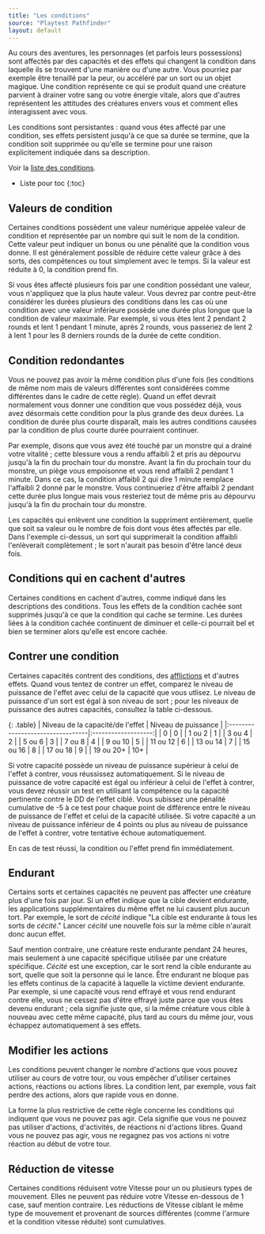 ```yaml
---
title: "Les conditions"
source: "Playtest Pathfinder"
layout: default
---
```


Au cours des aventures, les personnages (et parfois leurs possessions) sont affectés par des capacités et des effets qui changent la condition dans laquelle ils se trouvent d'une manière ou d'une autre. Vous pourriez par exemple être tenaillé par la peur, ou accéléré par un sort ou un objet magique. Une condition représente ce qui se produit quand une créature parvient à drainer votre sang ou votre énergie vitale, alors que d'autres représentent les attitudes des créatures envers vous et comment elles interagissent avec vous.

Les conditions sont persistantes : quand vous êtes affecté par une condition, ses effets persistent jusqu'à ce que sa durée se termine, que la condition soit supprimée ou qu'elle se termine pour une raison explicitement indiquée dans sa description.

Voir la [liste des conditions](liste-des-conditions.html).

* Liste pour toc
{:toc}

## Valeurs de condition

Certaines conditions possèdent une valeur numérique appelée valeur de condition et représentée par un nombre qui suit le nom de la condition. Cette valeur peut indiquer un bonus ou une pénalité que la condition vous donne. Il est généralement possible de réduire cette valeur grâce à des sorts, des compétences ou tout simplement avec le temps. Si la valeur est réduite à 0, la condition prend fin.

Si vous êtes affecté plusieurs fois par une condition possédant une valeur, vous n'appliquez que la plus haute valeur. Vous devrez par contre peut-être considérer les durées plusieurs des conditions dans les cas où une condition avec une valeur inférieure possède une durée plus longue que la condition de valeur maximale. Par exemple, si vous êtes lent 2 pendant 2 rounds et lent 1 pendant 1 minute, après 2 rounds, vous passeriez de lent 2 à lent 1 pour les 8 derniers rounds de la durée de cette condition.

## Condition redondantes

Vous ne pouvez pas avoir la même condition plus d'une fois (les conditions de même nom mais de valeurs différentes sont considérées comme différentes dans le cadre de cette règle). Quand un effet devrait normalement vous donner une condition que vous possédez déjà, vous avez désormais cette condition pour la plus grande des deux durées. La condition de durée plus courte disparaît, mais les autres conditions causées par la condition de plus courte durée pourraient continuer.

Par exemple, disons que vous avez été touché par un monstre qui a drainé votre vitalité ; cette blessure vous a rendu affaibli 2 et pris au dépourvu jusqu'à la fin du prochain tour du monstre. Avant la fin du prochain tour du monstre, un piège vous empoisonne et vous rend affaibli 2 pendant 1 minute. Dans ce cas, la condition affaibli 2 qui dire 1 minute remplace l'affaibli 2 donné par le monstre. Vous continueriez d'être affaibli 2 pendant cette durée plus longue mais vous resteriez tout de même pris au dépourvu jusqu'à la fin du prochain tour du monstre.

Les capacités qui enlèvent une condition la suppriment entièrement, quelle que soit sa valeur ou le nombre de fois dont vous êtes affectés par elle. Dans l'exemple ci-dessus, un sort qui supprimerait la condition affaibli l'enlèverait complètement ; le sort n'aurait pas besoin d'être lancé deux fois.

## Conditions qui en cachent d'autres

Certaines conditions en cachent d'autres, comme indiqué dans les descriptions des conditions. Tous les effets de la condition cachée sont supprimés jusqu'à ce que la condition qui cache se termine. Les durées liées à la condition cachée continuent de diminuer et celle-ci pourrait bel et bien se terminer alors qu'elle est encore cachée.

## Contrer une condition

Certaines capacités contrent des conditions, des [afflictions](#afflictions) et d'autres effets. Quand vous tentez de contrer un effet, comparez le niveau de puissance de l'effet avec celui de la capacité que vous utlisez. Le niveau de puissance d'un sort est égal à son niveau de sort ; pour les niveaux de puissance des autres capacités, consultez la table ci-dessous.

{: .table}
| Niveau de la capacité/de l'effet | Niveau de puissance |
|:---------------------------------|:-------------------:|
| 0 | 0 |
| 1 ou 2 | 1 |
| 3 ou 4 | 2 |
| 5 ou 6 | 3 |
| 7 ou 8 | 4 |
| 9 ou 10 | 5 |
| 11 ou 12 | 6 |
| 13 ou 14 | 7 |
| 15 ou 16 | 8 |
| 17 ou 18 | 9 |
| 19 ou 20+ | 10+ | 

Si votre capacité possède un niveau de puissance supérieur à celui de l'effet à contrer, vous réussissez automatiquement. Si le niveau de puissance de votre capacité est égal ou inférieur à celui de l'effet à contrer, vous devez réussir un test en utilisant la compétence ou la capacité pertinente contre le DD de l'effet ciblé. Vous subissez une pénalité cumulative de -5 à ce test pour chaque point de différence entre le niveau de puissance de l'effet et celui de la capacité utilisée. Si votre capacité a un niveau de puissance inférieur de 4 points ou plus au niveau de puissance de l'effet à contrer, votre tentative échoue automatiquement.

En cas de test réussi, la condition ou l'effet prend fin immédiatement.

## Endurant

Certains sorts et certaines capacités ne peuvent pas affecter une créature plus d'une fois par jour. Si un effet indique que la cible devient endurante, les applications supplémentaires du même effet ne lui causent plus aucun tort. Par exemple, le sort de *cécité* indique "La cible est endurante à tous les sorts de *cécité*." Lancer *cécité* une nouvelle fois sur la même cible n'aurait donc aucun effet.

Sauf mention contraire, une créature reste endurante pendant 24 heures, mais seulement à une capacité spécifique utilisée par une créature spécifique. *Cécité* est une exception, car le sort rend la cible endurante au sort, quelle que soit la personne qui le lance. Être endurant ne bloque pas les effets continus de la capacité à laquelle la victime devient endurante. Par exemple, si une capacité vous rend effrayé et vous rend endurant contre elle, vous ne cessez pas d'être effrayé juste parce que vous êtes devenu endurant ; cela signifie juste que, si la même créature vous cible à nouveau avec cette même capacité, plus tard au cours du même jour, vous échappez automatiquement à ses effets.

## Modifier les actions

Les conditions peuvent changer le nombre d'actions que vous pouvez utiliser au cours de votre tour, ou vous empêcher d'utiliser certaines actions, réactions ou actions libres. La condition lent, par exemple, vous fait perdre des actions, alors que rapide vous en donne.

La forme la plus restrictive de cette règle concerne les conditions qui indiquent que vous ne pouvez pas agir. Cela signifie que vous ne pouvez pas utiliser d'actions, d'activités, de réactions ni d'actions libres. Quand vous ne pouvez pas agir, vous ne regagnez pas vos actions ni votre réaction au début de votre tour.

## Réduction de vitesse

Certaines conditions réduisent votre Vitesse pour un ou plusieurs types de mouvement. Elles ne peuvent pas réduire votre Vitesse en-dessous de 1 case, sauf mention contraire. Les réductions de Vitesse ciblant le même type de mouvement et provenant de sources différentes (comme l'armure et la condition vitesse réduite) sont cumulatives.



